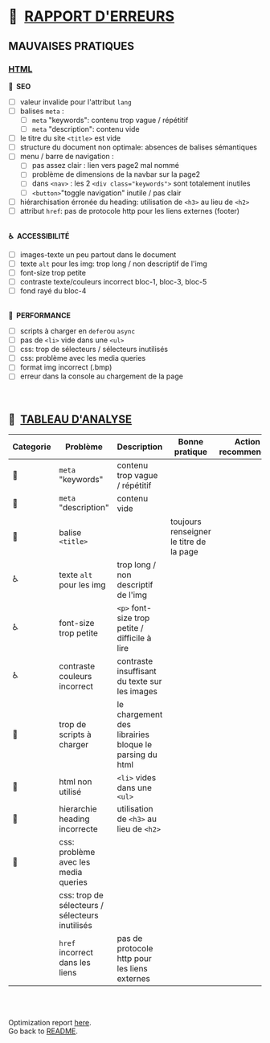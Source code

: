 # :memo:&nbsp; <ins>RAPPORT D'ERREURS</ins>

## MAUVAISES PRATIQUES

### <ins>HTML</ins>

**:mag_right:&nbsp; SEO**

- [ ] valeur invalide pour l'attribut `lang`
- [ ] balises `meta` :
  - [ ] `meta` "keywords": contenu trop vague / répétitif
  - [ ] `meta` "description": contenu vide
- [ ] le titre du site `<title>` est vide
- [ ] structure du document non optimale: absences de balises sémantiques
- [ ] menu / barre de navigation :
  - [ ] pas assez clair : lien vers page2 mal nommé
  - [ ] problème de dimensions de la navbar sur la page2
  - [ ] dans `<nav>` : les 2 `<div class="keywords">` sont totalement inutiles
  - [ ] `<button>`"toggle navigation" inutile / pas clair
- [ ] hiérarchisation érronée du heading: utilisation de `<h3>` au lieu de `<h2>`
- [ ] attribut `href`: pas de protocole http pour les liens externes (footer)
      <br></br>

**:wheelchair:&nbsp; ACCESSIBILITÉ**

- [ ] images-texte un peu partout dans le document
- [ ] texte `alt` pour les img: trop long / non descriptif de l'img
- [ ] font-size trop petite
- [ ] contraste texte/couleurs incorrect bloc-1, bloc-3, bloc-5
- [ ] fond rayé du bloc-4
      <br></br>

**:rocket:&nbsp; PERFORMANCE**

- [ ] scripts à charger en `defer`ou `async`
- [ ] pas de `<li>` vide dans une `<ul>`
- [ ] css: trop de sélecteurs / sélecteurs inutilisés
- [ ] css: problème avec les media queries
- [ ] format img incorrect (.bmp)
- [ ] erreur dans la console au chargement de la page  
       <br></br>

## :ledger:&nbsp; <ins>TABLEAU D'ANALYSE</ins>

| Categorie    | Problème                                        | Description                                            | Bonne pratique                          | Action recommendée |
| ------------ | ----------------------------------------------- | ------------------------------------------------------ | --------------------------------------- | ------------------ |
| :mag_right:  | `meta` "keywords"                               | contenu trop vague / répétitif                         |
| :mag_right:  | `meta` "description"                            | contenu vide                                           |
| :mag_right:  | balise `<title>`                                |                                                        | toujours renseigner le titre de la page |
| :wheelchair: | texte `alt` pour les img                        | trop long / non descriptif de l'img                    |
| :wheelchair: | font-size trop petite                           | `<p>` font-size trop petite / difficile à lire         |
| :wheelchair: | contraste couleurs incorrect                    | contraste insuffisant du texte sur les images          |
| :rocket:     | trop de scripts à charger                       | le chargement des librairies bloque le parsing du html |
| :rocket:     | html non utilisé                                | `<li>` vides dans une `<ul>`                           |
| :rocket:     | hierarchie heading incorrecte                   | utilisation de `<h3>` au lieu de `<h2>`                |
| :rocket:     | css: problème avec les media queries            |
|              | css: trop de sélecteurs / sélecteurs inutilisés |
|              | `href` incorrect dans les liens                 | pas de protocole http pour les liens externes          |

<br></br>

Optimization report [here](OPTIMIZATION-REPORT.md).  
Go back to [README](../README.md).
